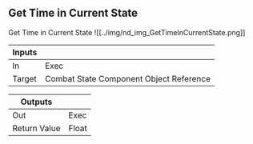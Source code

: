 ## Get Time in Current State
Get Time in Current State
![[../img/nd_img_GetTimeInCurrentState.png]]

|Inputs||
|--|--|
| In | Exec |
| Target | Combat State Component Object Reference |

|Outputs||
|--|--|
| Out | Exec |
| Return Value | Float |

